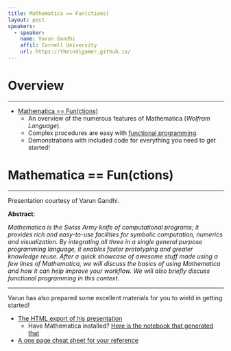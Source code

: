 ```yaml
---
title: Mathematica == Fun(ctions)
layout: post
speakers:
  - speaker:
    name: Varun Gandhi
    affil: Cornell University
    url: https://theindigamer.github.io/
---
```


# Overview
--------------------------------------------------------------------------------
- [Mathematica == Fun(ctions)](#mathematica--functions)
    - An overview of the numerous features of Mathematica (_Wolfram Language_).
    - Complex procedures are easy with [functional programming][fun].
    - Demonstrations with included code for everything you need to get started!

# Mathematica == Fun(ctions)
--------------------------------------------------------------------------------

Presentation courtesy of Varun Gandhi.

**Abstract**:

_Mathematica is the Swiss Army knife of computational programs; it provides rich and
easy-to-use facilities for symbolic computation, numerics and visualization.  By
integrating all three in a single general purpose programming language, it enables
faster prototyping and greater knowledge reuse. After a quick showcase of awesome stuff
made using a few lines of Mathematica, we will discuss the basics of using Mathematica
and how it can help improve your workflow. We will also briefly discuss functional
programming in this context._

--------------------------------------------------------------------------------

Varun has also prepared some excellent materials for you to wield in getting started!

- [The HTML export of his presentation][present_html]
    - Have Mathematica installed? [Here is the notebook that generated that][present_book]
- [A one page cheat sheet for your reference][cheat]

[present_html]: ssw-presentation/ssw-presentation.htm
[present_book]: ssw-presentation.nb
[cheat]: cheat-sheet/ssw-cheat-sheet.htm
[fun]: https://en.wikipedia.org/wiki/Functional_programming
